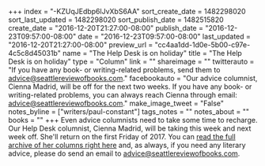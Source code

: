 +++
index = "-KZUqJEdbp6lJvXbS6AA"
sort_create_date = 1482298020
sort_last_updated = 1482298020
sort_publish_date = 1482515820
create_date = "2016-12-20T21:27:00-08:00"
publish_date = "2016-12-23T09:57:00-08:00"
date = "2016-12-23T09:57:00-08:00"
last_updated = "2016-12-20T21:27:00-08:00"
preview_url = "cc4aa1dd-1d0e-5b00-c97e-4c5c8d45031b"
name = "The Help Desk is on holiday"
title = "The Help Desk is on holiday"
type = "Column"
link = ""
shareimage = ""
twitterauto = "If you have any book- or writing-related problems, send them to advice@seattlereviewofbooks.com."
facebookauto = "Our advice columnist, Cienna Madrid, will be off for the next two weeks. If you have any book- or writing-related problems, you can always reach Cienna through email: advice@seattlereviewofbooks.com."
make_image_tweet = "False"
notes_byline = ["writers/paul-constant"]
tags_notes = ""
notes_about = ""
books = ""
+++
Even advice columnists need to take some time to recharge. Our Help Desk columnist, Cienna Madrid, will be taking this week and next week off. She'll return on the first Friday of 2017. You can [read the full archive of her columns right here](http://www.seattlereviewofbooks.com/tags/the-help-desk/) and, as always, if you need any literary advice, please do send an email to advice@seattlereviewofbooks.com.